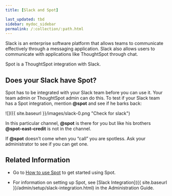 ```yaml
---
title: [Slack and Spot]

last_updated: tbd
sidebar: mydoc_sidebar
permalink: /:collection/:path.html
---
```


Slack is an enterprise software platform that allows teams to communicate
effectively through a messaging application. Slack also allows users to
communicate with applications like ThoughtSpot through chat.

Spot is a ThoughtSpot integration with Slack.

## Does your Slack have Spot?

Spot has to be integrated with your Slack team before you can use it. Your team
admin or ThoughtSpot admin can do this. To test if your Slack team has a Spot
integration, mention <strong>&#64;spot</strong> and see if he barks back:

![]({{ site.baseurl }}/images/slack-0.png "Check for slack")

In this particular channel, <strong>&#64;spot</strong> is there for you but like
his brothers <strong>&#64;spot-east-credit</strong> is not in the channel.

If <strong>&#64;spot</strong> doesn’t come when you “call” you are spotless. Ask your
administrator to see if you can get one.

## Related Information

* Go to [How to use Spot](use-spot.html) to get started using Spot.

* For information on setting up Spot, see [Slack Integration]({{ site.baseurl }}/admin/setup/slack-integration.html) in the Administration Guide.
